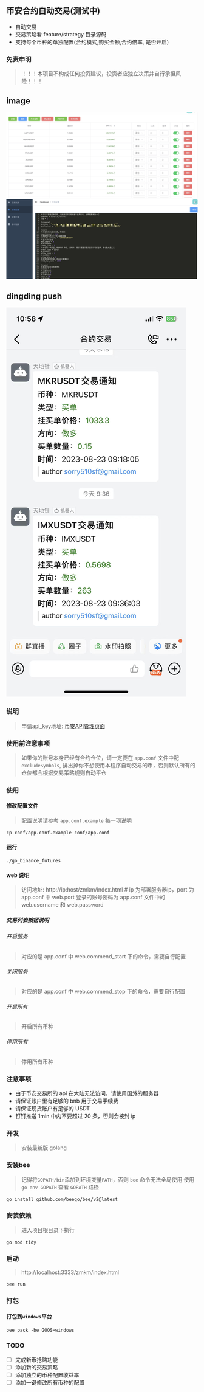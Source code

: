 ## 币安合约自动交易(测试中)
- 自动交易
- 交易策略看 feature/strategy 目录源码
- 支持每个币种的单独配置(合约模式,购买金额,合约倍率, 是否开启)

### 免责申明
>！！！本项目不构成任何投资建议，投资者应独立决策并自行承担风险！！！

## image
![交易币种](./img/coins.jpg)
![交易配置](./img/config.jpg)

## dingding push
![钉钉推送1](./img/dingding.jpeg)

### 说明
> 申请api_key地址: [币安API管理页面](https://www.binance.com/cn/usercenter/settings/api-management)

### 使用前注意事项
> 如果你的账号本身已经有合约仓位，请一定要在 `app.conf` 文件中配 `excludeSymbols`, 排出掉你不想使用本程序自动交易的币，否则默认所有的仓位都会根据交易策略规则自动平仓

### 使用

#### 修改配置文件
> 配置说明请参考 `app.conf.example` 每一项说明

```
cp conf/app.conf.example conf/app.conf
```

#### 运行

```
./go_binance_futures
```

#### web 说明
>访问地址: http://ip:host/zmkm/index.html # ip 为部署服务器ip，port 为 app.conf 中 web.port
登录的账号密码为 app.conf 文件中的  web.username 和 web.password

##### 交易列表按钮说明
###### 开启服务
> 对应的是 app.conf 中 web.commend_start 下的命令，需要自行配置

###### 关闭服务
> 对应的是 app.conf 中 web.commend_stop 下的命令，需要自行配置

###### 开启所有
> 开启所有币种

###### 停用所有
> 停用所有币种


### 注意事项
- 由于币安交易所的 api 在大陆无法访问，请使用国外的服务器
- 请保证账户里有足够的 bnb 用于交易手续费
- 请保证现货账户有足够的 USDT
- 钉钉推送 1min 中内不要超过 20 条，否则会被封 ip


### 开发
>安装最新版 golang

### 安装bee
> 记得将`GOPATH/bin`添加到环境变量`PATH`，否则 `bee` 命令无法全局使用
> 使用 `go env GOPATH` 查看 `GOPATH` 路径

```
go install github.com/beego/bee/v2@latest
```

### 安装依赖
> 进入项目根目录下执行

```
go mod tidy
```

### 启动
> http://localhost:3333/zmkm/index.html

```
bee run
```

### 打包

#### 打包到`windows`平台

```
bee pack -be GOOS=windows
```

### TODO

- [ ] 完成新币抢购功能
- [ ] 添加新的交易策略
- [ ] 添加独立的币种配置收益率
- [ ] 添加一键修改所有币种的配置